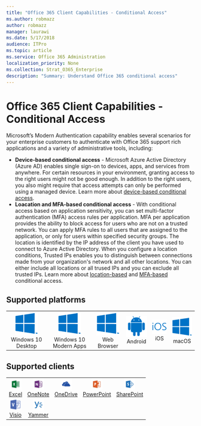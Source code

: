 ```yaml
---
title: "Office 365 Client Capabilities - Conditional Access"
ms.author: robmazz
author: robmazz
manager: laurawi
ms.date: 5/17/2018
audience: ITPro
ms.topic: article
ms.service: Office 365 Administration
localization_priority: None
ms.collection: Strat_O365_Enterprise
description: "Summary: Understand Office 365 conditional access"
---
```


# Office 365 Client Capabilities - Conditional Access

Microsoft’s Modern Authentication capability enables several scenarios for your enterprise customers to authenticate with Office 365 support rich applications and a variety of administrative tools, including:

- **Device-based conditional access** - Microsoft Azure Active Directory (Azure AD) enables single sign-on to devices, apps, and services from anywhere. For certain resources in your environment, granting access to the right users might not be good enough. In addition to the right users, you also might require that access attempts can only be performed using a managed device. Learn more about [device-based conditional access](https://docs.microsoft.com/azure/active-directory/active-directory-conditional-access-policy-connected-applications).
- **Loacation and MFA-based conditional access** - With conditional access based on application sensitivity, you can set multi-factor authentication (MFA) access rules per application. MFA per application provides the ability to block access for users who are not on a trusted network. You can apply MFA rules to all users that are assigned to the application, or only for users within specified security groups. The location is identified by the IP address of the client you have used to connect to Azure Active Directory. When you configure a location conditions, Trusted IPs enables you to distinguish between connections made from your organization's network and all other locations. You can either include all locations or all trused IPs and you can exclude all trusted IPs. Learn more about [location-based](https://docs.microsoft.com/azure/active-directory/active-directory-conditional-access-locations) and [MFA-based](https://docs.microsoft.com/azure/active-directory/active-directory-conditional-access-azure-portal) conditional access.

## Supported platforms

| | | | | | |
|:---:|:---:|:---:|:---:|:---:|:---:|
| ![Windows icon](images/windows_62x62.png) <br> Windows 10 Desktop | ![Windows icon](images/windows_62x62.png) <br> Windows 10 Modern Apps | ![Windows icon](images/windows_62x62.png) <br> Web Browser | ![Android icon](images/android_62x62.png) <br> Android | ![iOS icon](images/ios_62x62.png) <br> iOS | ![Windows icon](images/windows_62x62.png) <br> macOS


## Supported clients

| | | | | |
|:---:|:---:|:---:|:---:|:---:|
| [![Excel icon](images/o365-excel-30x30.png)](https://products.office.com/excel) <br> [Excel](https://products.office.com/excel)| ![OneNote icon](images/o365-onenote-30x30.png) <br> [OneNote](https://support.office.com/onenote) |[![OneDrive for Business icon](images/o365-onedrive-30x30.png)](https://onedrive.live.com/about/business/) <br> [OneDrive](https://onedrive.live.com/about/business/) |[![PowerPoint icon](images/o365-powerpoint-30x30.png)](https://products.office.com/powerpoint) <br> [PowerPoint](https://products.office.com/powerpoint) |[![SharePoint icon](images/o365-sharepoint-30x30.png)](https://docs.microsoft.com/sharepoint/) <br> [SharePoint](https://docs.microsoft.com/sharepoint/) | [![Visio icon](images/o365-visio-30x30.png)](https://products.office.com/visio/flowchart-software) <br> [Visio](https://products.office.com/visio/flowchart-software)
|[![Visio icon](images/o365-visio-30x30.png)](https://products.office.com/visio/flowchart-software) <br> [Visio](https://products.office.com/visio/flowchart-software)|[![Yammer icon](images/o365-yammer-30x30.png)](https://products.office.com/yammer/yammer-overview) <br> [Yammer]((https://products.office.com/yammer/yammer-overview))